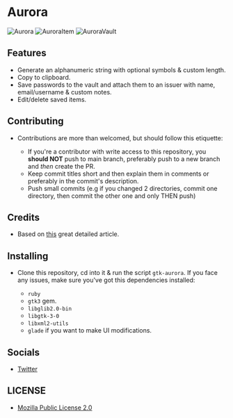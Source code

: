 # Aurora

![Aurora](https://i.imgur.com/nmvLjJt.png)
![AuroraItem](https://i.imgur.com/Op7KpTg.png)
![AuroraVault](https://i.imgur.com/zu8OaPa.png)

## Features

* Generate an alphanumeric string with optional symbols & custom length.
* Copy to clipboard.
* Save passwords to the vault and attach them to an issuer with name, email/username & custom notes.
* Edit/delete saved items.

## Contributing

* Contributions are more than welcomed, but should follow this etiquette:

	* If you're a contributor with write access to this repository, you **should NOT** push to main branch, preferably push to a new branch and *then* create the PR.
	* Keep commit titles short and then explain them in comments or preferably in the commit's description.
	* Push small commits (e.g if you changed 2 directories, commit one directory, then commit the other one and only THEN push)

## Credits

* Based on [this](https://iridakos.com/programming/2018/01/25/creating-a-gtk-todo-application-with-ruby) great detailed article.

## Installing

* Clone this repository, cd into it & run the script `gtk-aurora`. If you face any issues, make sure you've got this dependencies installed:

	* `ruby`
	* `gtk3` gem.
	* `libglib2.0-bin`
	* `libgtk-3-0`
	* `libxml2-utils`
	* `glade` if you want to make UI modifications.

##  Socials

* [Twitter](https://twitter.com/Lukii120)

## LICENSE

* [Mozilla Public License 2.0](https://www.mozilla.org/en-US/MPL/2.0/)
